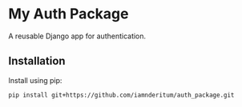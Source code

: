 # My Auth Package

A reusable Django app for authentication.

## Installation

Install using pip:

```bash
pip install git+https://github.com/iamnderitum/auth_package.git